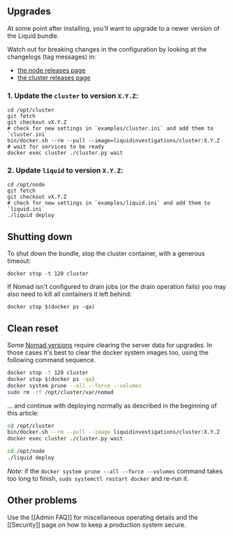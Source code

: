 ## Upgrades
At some point after installing, you'll want to upgrade to a newer version of the Liquid bundle.

Watch out for breaking changes in the configuration by looking at the changelogs (tag messages) in:

- [the node releases page](https://github.com/liquidinvestigations/node/releases)
- [the cluster releases page](https://github.com/liquidinvestigations/cluster/releases)

### 1. Update the `cluster` to version `X.Y.Z`:

    cd /opt/cluster
    git fetch
    git checkout vX.Y.Z
    # check for new settings in `examples/cluster.ini` and add them to `cluster.ini`
    bin/docker.sh --rm --pull --image=liquidinvestigations/cluster:X.Y.Z
    # wait for services to be ready
    docker exec cluster ./cluster.py wait


### 2. Update `liquid` to version `X.Y.Z`:

    cd /opt/node
    git fetch
    git checkout vX.Y.Z
    # check for new settings in `examples/liquid.ini` and add them to `liquid.ini`
    ./liquid deploy


## Shutting down

To shut down the bundle, stop the cluster container, with a generous timeout:
```shell
docker stop -t 120 cluster
```

If Nomad isn't configured to drain jobs (or the drain operation fails) you may also need to kill all containers it left behind:

```shell
docker stop $(docker ps -qa)
```

## Clean reset

Some [Nomad versions](https://www.nomadproject.io/guides/upgrade/upgrade-specific.html) require clearing the server data for upgrades. In those cases it's best to clear the docker system images too, using the following command sequence.

```bash
docker stop -t 120 cluster
docker stop $(docker ps -qa)
docker system prune --all --force --volumes
sudo rm -rf /opt/cluster/var/nomad
```

... and continue with deploying normally as described in the beginning of this article:
```bash
cd /opt/cluster
bin/docker.sh --rm --pull --image liquidinvestigations/cluster:X.Y.Z
docker exec cluster ./cluster.py wait

cd /opt/node
./liquid deploy
```

_Note:_ if the `docker system prune --all --force --volumes` command takes too long to finish, `sudo systemctl restart docker` and re-run it.

## Other problems

Use the [[Admin FAQ]] for miscellaneous operating details and the [[Security]] page on how to keep a production system secure.
